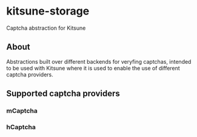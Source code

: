 # kitsune-storage

Captcha abstraction for Kitsune

## About

Abstractions built over different backends for veryfing captchas, intended to be used with Kitsune where it is used to enable the use of different captcha providers.

## Supported captcha providers

### mCaptcha

### hCaptcha
